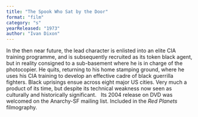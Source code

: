 ```yaml
---
title: "The Spook Who Sat by the Door"
format: "film"
category: "s"
yearReleased: "1973"
author: "Ivan Dixon"
---
```

In the then near future, the lead character is enlisted  into an elite CIA training programme, and is subsequently recruited as its token  black agent, but in reality consigned to a sub-basement where he is in charge of  the photocopier. He quits, returning to his home stamping ground, where he uses  his CIA training to develop an effective cadre of black guerrilla fighters.  Black uprisings ensue across eight major US cities. Very much a product of its  time, but despite its technical weakness now seen as culturally and historically  significant.
 
Its 2004 release on DVD was welcomed on the Anarchy-SF  mailing list. Included in the _Red Planets_  filmography.

